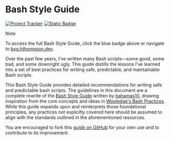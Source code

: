 # Bash Style Guide

[![Project Tracker](https://img.shields.io/badge/repo%20status-Project%20Tracker-lightgrey)](https://wiki.hthompson.dev/en/project-tracker) [![Static Badge](https://img.shields.io/badge/Click%20to%20Access%20Bash%20Style%20Guide-blue)](https://bsg.hthompson.dev)

> [!NOTE]
> To access the full Bash Style Guide, click the blue badge above or navigate to [bsg.hthompson.dev](https://bsg.hthompson.dev).


Over the past few years, I've written many Bash scripts—some good, some bad, and some downright ugly. This guide distills the lessons I've learned into a set of best practices for writing safe, predictable, and maintainable Bash scripts.

This Bash Style Guide provides detailed recommendations for writing safe and predictable bash scripts. The guidelines in this document are a complete rewrite of the [Bash Style Guide](https://github.com/bahamas10/bash-style-guide) written by [bahamas10](https://github.com/bahamas10), drawing inspiration from the core concepts and ideas in [Wooledge's Bash Practices](http://mywiki.wooledge.org/BashGuide/Practices). While this guide expands upon and reinterprets those foundational principles, any practices not explicitly covered here should be assumed to align with the standards outlined in the aforementioned resources.

You are encouraged to fork this [guide on GitHub](https://github.com/StrangeRanger/bash-style-guide) for your own use and to contribute to its improvement.
